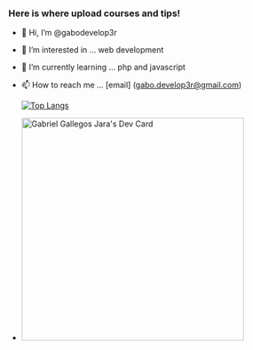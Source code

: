 ### Here is where upload courses and tips!

- 👋 Hi, I’m @gabodevelop3r
- 👀 I’m interested in ... web development
- 🌱 I’m currently learning ... php and javascript
- 📫 How to reach me ... [email] (gabo.develop3r@gmail.com)

  [![Top Langs](https://github-readme-stats.vercel.app/api/top-langs/?username=gabodevelop3r)](https://github.com/anuraghazra/github-readme-stats)

- <a href="https://app.daily.dev/Dead1"><img src="https://api.daily.dev/devcards/f6bb15f81b96485b8c54a0fbdd996e1f.png?r=azb" width="400" alt="Gabriel Gallegos Jara's Dev Card"/></a>



